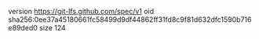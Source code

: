 version https://git-lfs.github.com/spec/v1
oid sha256:0ee37a45180661fc58499d9df44862ff31fd8c9f81d632dfc1590b716e89ded0
size 124
